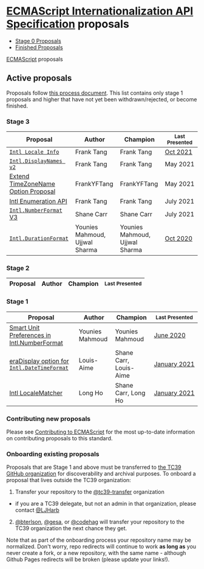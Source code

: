 # [ECMAScript Internationalization API Specification](https://github.com/tc39/ecma402) proposals

 - [Stage 0 Proposals](stage-0-proposals.md)
 - [Finished Proposals](finished-proposals.md)

 [ECMAScript](../README.md) proposals

## Active proposals

Proposals follow [this process document](https://tc39.es/process-document/).
This list contains only stage 1 proposals and higher that have not yet been withdrawn/rejected, or become finished.

### Stage 3

| Proposal                                                               | Author                           | Champion                         | <sub>Last Presented</sub>                             |
| ---------------------------------------------------------------------- | -------------------------------- | -------------------------------- | ----------------------------------------------------- |
| [`Intl Locale Info`][intl-locale-info]                                 | Frank Tang                       | Frank Tang                       | [Oct&nbsp;2021][intl-locale-info-notes]               |
| [`Intl.DisplayNames v2`][intl.displaynames-v2]                         | Frank Tang                       | Frank Tang                       | May&nbsp;2021                                         |
| [Extend TimeZoneName Option Proposal][extend-timezonename]             | FrankYFTang                      | FrankYFTang                      | May&nbsp;2021                                         |
| [Intl Enumeration API][intl-enumeration]                               | Frank Tang                       | Frank Tang                       | July&nbsp;2021                                        |
| [`Intl.NumberFormat` V3][intl-v3]                                      | Shane Carr                       | Shane Carr                       | July&nbsp;2021                                        |
| [`Intl.DurationFormat`][intl.durationformat]                           | Younies Mahmoud, Ujjwal Sharma   | Younies Mahmoud, Ujjwal Sharma   | [Oct&nbsp;2020][intl.durationformat-notes]            |

### Stage 2

| Proposal                                                               | Author                           | Champion                         | <sub>Last Presented</sub>                   |
| ---------------------------------------------------------------------- | -------------------------------- | -------------------------------- | -------------------------------------------- |

### Stage 1

| Proposal                                                     | Author          | Champion        | <sub>Last Presented</sub>                                        |
| ------------------------------------------------------------ | --------------- | --------------- | ---------------------------------------------------------------- |
| [Smart Unit Preferences in Intl.NumberFormat][smart-units]   | Younies Mahmoud | Younies Mahmoud | [June 2020][smart-units-notes]                                   |
| [eraDisplay option for `Intl.DateTimeFormat`][eradisplay]    | Louis-Aime      | Shane Carr, Louis-Aime      | [January&nbsp;2021][eradisplay-notes]                |
| [Intl LocaleMatcher][localematcher]                          | Long Ho         | Shane Carr, Long Ho         | [January&nbsp;2021][localematcher-notes]             |

### Contributing new proposals

Please see [Contributing to ECMAScript](https://github.com/tc39/ecma262/blob/HEAD/CONTRIBUTING.md) for the most up-to-date information on contributing proposals to this standard.

### Onboarding existing proposals

Proposals that are Stage 1 and above must be transferred to [the TC39 GitHub organization](https://github.com/tc39) for discoverability and archival purposes. To onboard a proposal that lives outside the TC39 organization:

1. Transfer your repository to the [@tc39-transfer](http://github.com/tc39-transfer) organization
  - if you are a TC39 delegate, but not an admin in that organization, please contact [@LJHarb](https://github.com/ljharb)
2. [@bterlson](https://github.com/bterlson), [@gesa](https://github.com/gesa), or [@codehag](https://github.com/codehag) will transfer your repository to the TC39 organization the next chance they get.

Note that as part of the onboarding process your repository name may be normalized. Don't worry, repo redirects will continue to work **as long as** you never create a fork, or a new repository, with the same name - although Github Pages redirects will be broken (please update your links!).

[intl.durationformat]: https://github.com/tc39/proposal-intl-duration-format
[intl.durationformat-notes]: https://github.com/tc39/notes/blob/HEAD/meetings/2021-10/oct-25.md#durationformat
[intl-v3]: https://github.com/tc39/proposal-intl-numberformat-v3
[intl-v3-notes]: https://github.com/tc39/notes/blob/HEAD/meetings/2021-07/july-15.md#intlnumberformat-v3-for-stage-3
[intl-enumeration]: https://github.com/tc39/proposal-intl-enumeration
[intl-enumeration-notes]: https://github.com/tc39/notes/blob/HEAD/meetings/2021-07/july-13.md#intl-enumeration-api-for-stage-3
[smart-units]: https://github.com/tc39/proposal-smart-unit-preferences
[smart-units-notes]: https://github.com/tc39/notes/blob/840c700dc7fa7b9f6d0a3c208bd66b333e304717/meetings/2020-06/june-4.md#smart-unit-preferences-in-intlnumberformat-for-stage-1
[intl.displaynames-v2]: https://github.com/tc39/intl-displaynames-v2
[intl.displaynames-v2-notes]: https://github.com/tc39/notes/blob/HEAD/meetings/2020-09/sept-23.md#intldisplaynames-v2-for-stage-1
[intl-locale-info]: https://github.com/tc39/proposal-intl-locale-info
[intl-locale-info-notes]: https://github.com/tc39/notes/blob/886ead863abbef6c7546c97c36e0fae7aba8dc8d/meetings/2021-04/apr-20.md#intl-locale-info-for-stage-3
[extend-timezonename]: https://github.com/tc39/proposal-intl-extend-timezonename
[eradisplay]: https://github.com/tc39/proposal-intl-eradisplay
[eradisplay-notes]: https://github.com/tc39/notes/blob/HEAD/meetings/2021-01/jan-27.md#eradisplay-for-stage-1
[localematcher]: https://github.com/tc39/proposal-intl-localematcher
[localematcher-notes]: https://github.com/tc39/notes/blob/HEAD/meetings/2021-01/jan-28.md#intl-localematcher-for-stage-1
